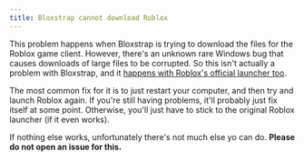 ```yaml
---
title: Bloxstrap cannot download Roblox
---
```


This problem happens when Bloxstrap is trying to download the files for the Roblox game client. However, there's an unknown rare Windows bug that causes downloads of large files to be corrupted. So this isn't actually a problem with Bloxstrap, and it [happens with Roblox's official launcher too](https://devforum.roblox.com/search?q=roblox%20closing%20when%20installing).

The most common fix for it is to just restart your computer, and then try and launch Roblox again. If you're still having problems, it'll probably just fix itself at some point. Otherwise, you'll just have to stick to the original Roblox launcher (if it even works).

If nothing else works, unfortunately there's not much else yo can do. **Please do not open an issue for this.**
